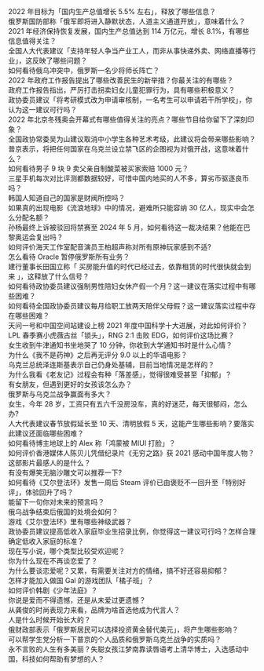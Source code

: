 2022 年目标为「国内生产总值增长 5.5% 左右」，释放了哪些信息？  
俄罗斯国防部称「俄军即将进入静默状态，人道主义通道开放」，意味着什么？  
2021 年经济保持恢复发展，国内生产总值达到 114 万亿元，增长 8.1%，有哪些信息值得关注？  
全国人大代表建议「支持年轻人争当产业工人，而非从事快递外卖、网络直播等行业」，这反映了哪些问题？  
如何看待俄乌冲突中，俄罗斯一名少将师长阵亡？  
2022 年政府工作报告提出了哪些改善民生的新举措？你最关注的有哪些？  
政府工作报告指出，严厉打击拐卖妇女儿童犯罪行为，具有哪些积极意义？  
政协委员建议「将考研模式改为申请审核制，一名考生可以申请若干所学校」，你认为这一建议可行吗？  
2022 年北京冬残奥会开幕式有哪些值得关注的亮点？哪些节目给你留下了深刻印象？  
全国政协常委吴为山建议取消中小学生各种艺术考级，此建议将会带来哪些影响？  
普京表示，将把任何国家在乌克兰设立禁飞区的企图视为对俄开战，这意味着什么？  
如何看待男子 9 块 9 卖父亲自制酸菜被买家索赔 1000 元？  
三星手机每次对比评测都数据较好，可惜中国内地买的人不多，算劣币驱逐良币吗？  
韩国人知道自己的国家是财阀所控吗？  
如果真的出现电影《流浪地球》中的情况，避难所只能容纳 30 亿人，现实中会怎么分配名额？  
孙杨最终上诉被驳回将禁赛至 2024 年 5 月，如何看待这一裁决结果？他能在巴黎奥运会复出吗？  
如何评价海天工作室配音演员王柏超声称对所有原神玩家感到不适?  
怎么看待 Oracle 暂停俄罗斯所有业务？  
建行董事长田国立称「 买房能升值的时代已经过去，依靠租赁的时代很快就会到来 」，这释放了什么信号？  
如何看待政协委员建议强制男性陪妇女休产假一个月？这一建议在落实过程中有哪些困难？  
如何看待全国政协委员建议每月给职工放两天陪伴父母假？这一建议落实过程中存在哪些困难？  
天问一号和中国空间站建设上榜 2021 年度中国科学十大进展，对此如何评价？  
LPL 春季赛小虎薇古丝「锁头」，RNG 2:1 击败 EDG，如何评价这场比赛？  
女生收到牛津通知书坐地哭了 10 分钟，你收到大学通知书时是什么心情？  
为什么《我不是药神》之后再无评分 9.0 以上的华语电影？  
乌克兰总统泽连斯基表示自己仍身处基辅，目前当地情况是怎样的？  
为什么我看《老友记》过程会有种「落差感」，觉得很难受甚至「抑郁」？  
有女朋友，但遇到更好的女孩该怎么办？  
俄罗斯与乌克兰战争赢面有多大？  
女生，今年 28 岁，工资只有五六千没房没车，真的好迷茫，每天很郁闷，怎么办?  
人大代表建议春节放假延长至 10 天、清明放假 5 天，这能产生哪些影响？要落实此建议还面临哪些困难？  
如何看待博主地球上的 Alex 称「鸿蒙被 MIUI 打脸」？  
如何评价香港媒体人陈贝儿凭借纪录片《无穷之路》获 2021 感动中国年度人物？这部影片最感人的是什么？  
有没有爆笑无脑沙雕文可以推荐一下?  
如何看待《艾尔登法环》发售一周后 Steam 评价已由褒贬不一回升至「特别好评」，体验回升了吗？  
能留下一句你对未来的预言吗？  
俄乌战争结束后俄国的处境会如何？  
游戏《艾尔登法环》里有哪些神级武器？  
政协委员建议提高低收入家庭毕业生招录比例，你觉得这一建议可行吗？怎样合理确定低收入家庭的标准？  
现在写小说，哪个类型比较受欢迎呢？  
你为什么现在不再谈恋爱了？  
为什么要谈恋爱呢？又累，有需要关注对方的情绪，搞不好还容易抑郁？  
怎样才能加入做国 Gal 的游戏团队「橘子班」？  
如何评价韩剧《少年法庭》？  
你说是爱而不得遗憾，还是从未爱过更遗憾？  
从龚俊的时尚表现力来看，品牌为啥首选他成为代言人？  
人是什么时候开始长大的？  
俄财政部表示「俄罗斯居民可以选择投资黄金替代美元」，将产生哪些影响？  
可以帮学生党分析一下普京的个人品质和俄罗斯乌克兰战争的实质吗？  
永不言败的人生有多美丽？失聪女孩江梦南靠读唇语考上清华博士，入选感动中国，科技如何帮助有梦想的人？  

